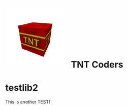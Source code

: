 # <img src="images/tnt.png" alt="drawing" width="200"/> TNT Coders

# testlib2
This is another TEST!
